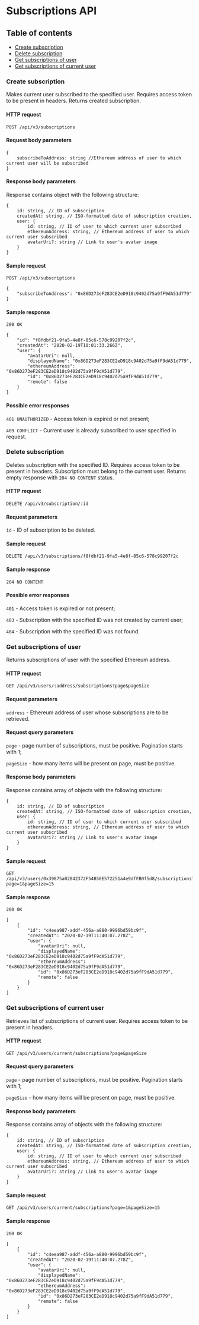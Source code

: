 # Subscriptions API

## Table of contents

- [Create subscription](#create-subscription)
- [Delete subscription](#delete-subscription)
- [Get subscriptions of user](#get-subscriptions-of-user)
- [Get subscriptions of current user](#get-subscriptions-of-current-user)

### Create subscription

Makes current user subscribed to the specified user. Requires
access token to be present in headers. Returns created subscription.

#### HTTP request

````
POST /api/v3/subscriptions
````

#### Request body parameters

````
{
	subscribeToAddress: string //Ethereum address of user to which current user will be subscribed
}
````

#### Response body parameters

Response contains object with the following structure:

````
{
    id: string, // ID of subscription
    createdAt: string, // ISO-formatted date of subscription creation,
    user: { 
        id: string, // ID of user to which current user subscribed
        ethereumAddress: string, // Ethereum address of user to which current user subscribed
        avatarUri?: string // Link to user's avatar image
    }
}
````

#### Sample request

````
POST /api/v3/subscriptions

{
	"subscribeToAddress": "0x86D273eF283CE2eD918c9402d75a9fF9dA51d779"
}
````

#### Sample response

````
200 OK 

{
    "id": "f8fdbf21-9fa5-4e8f-85c6-578c99207f2c",
    "createdAt": "2020-02-19T10:01:33.266Z",
    "user": {
        "avatarUri": null,
        "displayedName": "0x86D273eF283CE2eD918c9402d75a9fF9dA51d779",
        "ethereumAddress": "0x86D273eF283CE2eD918c9402d75a9fF9dA51d779",
        "id": "0x86D273eF283CE2eD918c9402d75a9fF9dA51d779",
        "remote": false
    }
}
````

#### Possible error responses

`401 UNAUTHORIZED` - Access token is expired or not present;

`409 CONFLICT` - Current user is already subscribed to user specified in request.

### Delete subscription

Deletes subscription with the specified ID. Requires access token to be present in headers.
Subscription must belong to the current user. Returns empty response with `204 NO CONTENT` status.

#### HTTP request

````
DELETE /api/v3/subscription/:id
````

#### Request parameters

`id` - ID of subscription to be deleted.

#### Sample request

````
DELETE /api/v3/subscriptions/f8fdbf21-9fa5-4e8f-85c6-578c99207f2c
````

#### Sample response

````
204 NO CONTENT
````

#### Possible error responses

`401` - Access token is expired or not present;

`403` - Subscription with the specified ID was not created by current user;

`404` - Subscription with the specified ID was not found.


### Get subscriptions of user

Returns subscriptions of user with the specified Ethereum address.

#### HTTP request

````
GET /api/v3/users/:address/subscriptions?page&pageSize
````

#### Request parameters

`address` - Ethereum address of user whose subscriptions are to be retrieved.

#### Request query parameters

`page` - page number of subscriptions, must be positive. Pagination starts with 1;

`pageSize` - how many items will be present on page, must be positive.

#### Response body parameters

Response contains array of objects with the following structure:

````
{
    id: string, // ID of subscription
    createdAt: string, // ISO-formatted date of subscription creation,
    user: { 
        id: string, // ID of user to which current user subscribed
        ethereumAddress: string, // Ethereum address of user to which current user subscribed
        avatarUri?: string // Link to user's avatar image
    }
}
````

#### Sample request

````
GET /api/v3/users/0x39875a02842372F54B50E572251a4e9dfFB0f5d8/subscriptions?page=1&pageSize=15
````

#### Sample response

````
200 OK

[
    {
        "id": "c4eea987-addf-456a-a880-9996bd59bc9f",
        "createdAt": "2020-02-19T11:40:07.278Z",
        "user": {
            "avatarUri": null,
            "displayedName": "0x86D273eF283CE2eD918c9402d75a9fF9dA51d779",
            "ethereumAddress": "0x86D273eF283CE2eD918c9402d75a9fF9dA51d779",
            "id": "0x86D273eF283CE2eD918c9402d75a9fF9dA51d779",
            "remote": false
        }
    }
]
````

### Get subscriptions of current user

Retrieves list of subscriptions of current user. Requires access token to be present in headers.

#### HTTP request

````
GET /api/v3/users/current/subscriptions?page&pageSize
````

#### Request query parameters

`page` - page number of subscriptions, must be positive. Pagination starts with 1;

`pageSize` - how many items will be present on page, must be positive.

#### Response body parameters

Response contains array of objects with the following structure:

````
{
    id: string, // ID of subscription
    createdAt: string, // ISO-formatted date of subscription creation,
    user: { 
        id: string, // ID of user to which current user subscribed
        ethereumAddress: string, // Ethereum address of user to which current user subscribed
        avatarUri?: string // Link to user's avatar image
    }
}
````

#### Sample request

````
GET /api/v3/users/current/subscriptions?page=1&pageSize=15
````

#### Sample response

````
200 OK

[
    {
        "id": "c4eea987-addf-456a-a880-9996bd59bc9f",
        "createdAt": "2020-02-19T11:40:07.278Z",
        "user": {
            "avatarUri": null,
            "displayedName": "0x86D273eF283CE2eD918c9402d75a9fF9dA51d779",
            "ethereumAddress": "0x86D273eF283CE2eD918c9402d75a9fF9dA51d779",
            "id": "0x86D273eF283CE2eD918c9402d75a9fF9dA51d779",
            "remote": false
        }
    }
]
````
